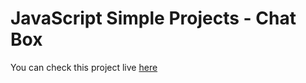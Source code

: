 <h1>JavaScript Simple Projects - Chat Box </h1>

You can check this project live <a target="_blank" href="https://chatbox-web.netlify.app/">here</a>
 
